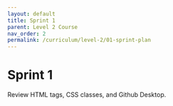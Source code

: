 ```yaml
---
layout: default
title: Sprint 1
parent: Level 2 Course
nav_order: 2
permalink: /curriculum/level-2/01-sprint-plan
---
```


# Sprint 1
Review HTML tags, CSS classes, and Github Desktop.